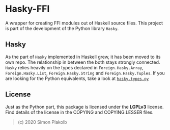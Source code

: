 # Hasky-FFI

A wrapper for creating FFI modules out of Haskell source files. This project is part of the development of the Python library ```Hasky```.

## Hasky

As the part of ```Hasky``` implemented in Haskell grew, it has been moved to its own repo. The relationship in between the both stays strongly connected.
```Hasky``` relies heavily on the types declared in ```Foreign.Hasky.Array```, ```Foreign.Hasky.List```, ```Foreign.Hasky.String``` and ```Foreign.Hasky.Tuples```.
If you are looking for the Python equivalents, take a look at [```hasky.types.py```](https://github.com/pinselimo/Hasky/hasky/types.py)

## License

Just as the Python part, this package is licensed under the **LGPLv3** license. Find details of the license in the COPYING and COPYING.LESSER files.

>(c) 2020 Simon Plakolb


